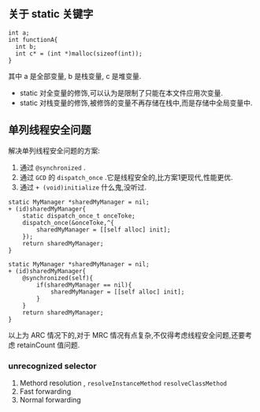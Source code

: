 ## 关于 static 关键字

```
int a;
int functionA{
  int b;
  int c* = (int *)malloc(sizeof(int));
}
```
其中 a 是全部变量, b 是栈变量, c 是堆变量.
+ static 对全变量的修饰,可以认为是限制了只能在本文件应用次变量.
+ static 对栈变量的修饰,被修饰的变量不再存储在栈中,而是存储中全局变量中.

## 单列线程安全问题
解决单列线程安全问题的方案:
1. 通过 `@synchronized` .
2. 通过 `GCD` 的 `dispatch_once` .它是线程安全的,比方案1更现代,性能更优.
3. 通过 `+ (void)initialize` 什么鬼,没听过.

```
static MyManager *sharedMyManager = nil;
+ (id)sharedMyManager{
    static dispatch_once_t onceToke;
    dispatch_once(&onceToke,^{
        sharedMyManager = [[self alloc] init];
    });
    return sharedMyManager;
}
```
```
static MyManager *sharedMyManager = nil;
+ (id)sharedMyManager{
    @synchronized(self){
        if(sharedMyManager == nil){
            sharedMyManager = [[self alloc] init];
        }
    }
    return sharedMyManager;
}
```
以上为 ARC 情况下的,对于 MRC 情况有点复杂,不仅得考虑线程安全问题,还要考虑 retainCount 值问题.

### unrecognized selector
1. Methord resolution , `resolveInstanceMethod` `resolveClassMethod`
2. Fast forwarding
3. Normal forwarding
